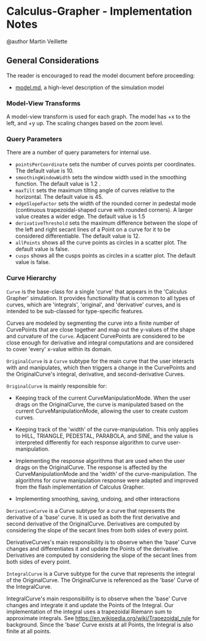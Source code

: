 # Calculus-Grapher - Implementation Notes

@author Martin Veillette

## General Considerations

The reader is encouraged to read the model document before proceeding:

* [model.md](https://github.com/phetsims/calculus-grapher/blob/master/doc/model.md), a high-level description of the
  simulation model

### Model-View Transforms

A model-view transform is used for each graph. The model has +x to the left, and +y up. The scaling changes based on the zoom level.

### Query Parameters

There are a number of query parameters for internal use.

- `pointsPerCoordinate` sets the number of curves points per coordinates. The default value is 10.
- `smoothingWindowWidth` sets the window width used in the smoothing function. The default value is 1.2 .
- `maxTilt` sets the maximum tilting angle of curves relative to the horizontal. The default value is 45.
- `edgeSlopeFactor` sets the width of the rounded corner in pedestal mode (continuous trapezoidal-shaped curve with
  rounded corners). A larger value creates a wider edge. The default value is 1.5
- `derivativeThreshold` sets the maximum difference between the slope of the left and right secant lines of a Point on a
  curve for it to be considered differentiable. The default value is 12.
- `allPoints` shows all the curve points as circles in a scatter plot. The default value is false.
- `cusps` shows all the cusps points as circles in a scatter plot. The default value is false.

### Curve Hierarchy

`Curve` is the base-class for a single 'curve' that appears in the 'Calculus Grapher' simulation. It provides
functionality that is common to all types of curves, which are 'integrals', 'original', and 'derivative' curves, and is
intended to be sub-classed for type-specific features.

Curves are modeled by segmenting the curve into a finite number of CurvePoints that are close together and map out
the y-values of the shape and curvature of the `Curve`. Adjacent CurvePoints are considered to be close
enough for derivative and integral computations and are considered to cover 'every' x-value within its domain.

`OriginalCurve` is a `Curve` subtype for the main curve that the user interacts with and manipulates, which then
triggers a change in the CurvePoints and the OriginalCurve's integral, derivative, and second-derivative Curves.

`OriginalCurve` is mainly responsible for:

- Keeping track of the current CurveManipulationMode. When the user drags on the OriginalCurve, the curve is
  manipulated based on the current CurveManipulationMode, allowing the user to create custom curves.

- Keeping track of the 'width' of the curve-manipulation. This only applies to HILL, TRIANGLE, PEDESTAL, PARABOLA,
  and SINE, and the value is interpreted differently for each response algorithm to curve user-manipulation.

- Implementing the response algorithms that are used when the user drags on the OriginalCurve. The response is
  affected by the CurveManipulationMode and the 'width' of the curve-manipulation. The algorithms for curve
  manipulation response were adapted and improved from the flash implementation of Calculus Grapher.

- Implementing smoothing, saving, undoing, and other interactions

`DerivativeCurve` is a Curve subtype for a curve that represents the derivative of a 'base' curve. It is used
as both the first derivative and second derivative of the OriginalCurve. Derivatives are computed by considering the
slope of the secant lines from both sides of every point.

DerivativeCurves's main responsibility is to observe when the 'base' Curve changes and differentiates it and update
the Points of the derivative. Derivatives are computed by considering the slope of the secant lines from both sides
of every point.

`IntegralCurve` is a Curve subtype for the curve that represents the integral of the OriginalCurve. The OriginalCurve
is referenced as the 'base' Curve of the IntegralCurve.

IntegralCurve's main responsibility is to observe when the 'base' Curve changes and integrate it and update the
Points of the Integral. Our implementation of the integral uses a trapezoidal Riemann sum to approximate integrals.
See https://en.wikipedia.org/wiki/Trapezoidal_rule
for background. Since the 'base' Curve exists at all Points, the Integral is also finite at all points.
